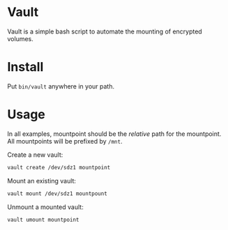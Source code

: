 # Vault

Vault is a simple bash script to automate the mounting of encrypted volumes.

# Install

Put `bin/vault` anywhere in your path.

# Usage

In all examples, mountpoint should be the *relative* path for the mountpoint.
All mountpoints will be prefixed by `/mnt`.

Create a new vault:

```bash
vault create /dev/sdz1 mountpoint
```

Mount an existing vault:

```bash
vault mount /dev/sdz1 mountpount
```

Unmount a mounted vault:

```bash
vault umount mountpoint
```


